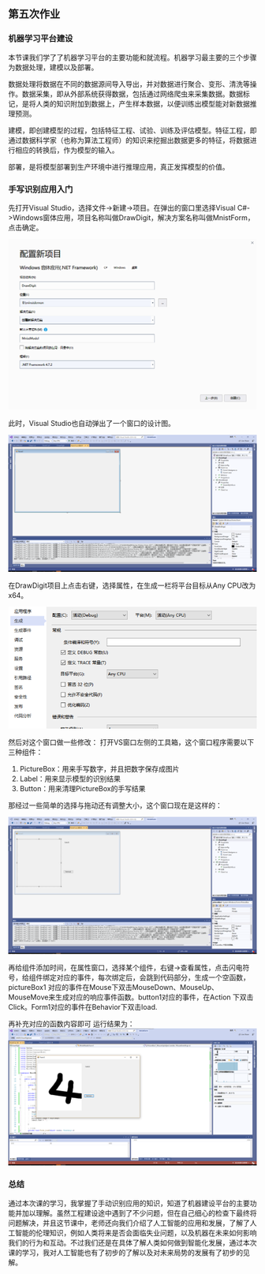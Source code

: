 ## 第五次作业
### 机器学习平台建设
本节课我们学了了机器学习平台的主要功能和就流程。机器学习最主要的三个步骤为数据处理，建模以及部署。

数据处理将数据在不同的数据源间导入导出，并对数据进行聚合、变形、清洗等操作。数据采集，即从外部系统获得数据，包括通过网络爬虫来采集数据。数据标记，是将人类的知识附加到数据上，产生样本数据，以便训练出模型能对新数据推理预测。

建模，即创建模型的过程，包括特征工程、试验、训练及评估模型。特征工程，即通过数据科学家（也称为算法工程师）的知识来挖掘出数据更多的特征，将数据进行相应的转换后，作为模型的输入。

部署，是将模型部署到生产环境中进行推理应用，真正发挥模型的价值。

### 手写识别应用入门
先打开Visual Studio，选择文件->新建->项目。在弹出的窗口里选择Visual C#->Windows窗体应用，项目名称叫做DrawDigit，解决方案名称叫做MnistForm，点击确定。

![](./media/01.jpg)

此时，Visual Studio也自动弹出了一个窗口的设计图。

![](./media/02.jpg)

在DrawDigit项目上点击右键，选择属性，在生成一栏将平台目标从Any CPU改为x64。

![](./media/03.jpg)

然后对这个窗口做一些修改：
打开VS窗口左侧的工具箱，这个窗口程序需要以下三种组件：
1. PictureBox：用来手写数字，并且把数字保存成图片
2. Label：用来显示模型的识别结果
3. Button：用来清理PictureBox的手写结果

那经过一些简单的选择与拖动还有调整大小，这个窗口现在是这样的：

![](./media/04.jpg)

再给组件添加时间，在属性窗口，选择某个组件，右键->查看属性，点击闪电符号，给组件绑定对应的事件，每次绑定后，会跳到代码部分，生成一个空函数，pictureBox1 对应的事件在Mouse下双击MouseDown、MouseUp、MouseMove来生成对应的响应事件函数。button1对应的事件，在Action 下双击Click。Form1对应的事件在Behavior下双击load.

再补充对应的函数内容即可
运行结果为：
![](./media/05.jpg)

### 总结

通过本次课的学习，我掌握了手动识别应用的知识，知道了机器建设平台的主要功能并加以理解。虽然工程建设途中遇到了不少问题，但在自己细心的检查下最终将问题解决，并且这节课中，老师还向我们介绍了人工智能的应用和发展，了解了人工智能的伦理知识，例如人类将来是否会面临失业问题，以及机器在未来如何影响我们的行为和互动。不过我们还是在具体了解人类如何做到智能化发展，通过本次课的学习，我对人工智能也有了初步的了解以及对未来局势的发展有了初步的见解。


